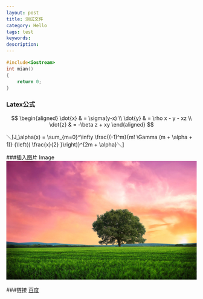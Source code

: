 ```yaml
---
layout: post
title: 测试文件
category: Hello
tags: test
keywords: 
description: 
---
```


```c++
#include<iostream>
int mian()
{
    return 0;
}
```

### Latex公式
$$
\begin{aligned}
\dot{x} & = \sigma(y-x) \\
\dot{y} & = \rho x - y - xz \\
\dot{z} & = -\beta z + xy
\end{aligned}
$$

＼[J_\alpha(x) = \sum_{m=0}^\infty \frac{(-1)^m}{m! \Gamma (m + \alpha + 1)} {\left({ \frac{x}{2} }\right)}^{2m + \alpha}＼]

###插入图片
Image![Alt text](/public/img/dog.jpg)

###链接
[百度](http://www.baidu.com/)

